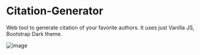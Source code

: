# Citation-Generator 

Web tool to generate citation of your favorite authors. It uses just Vanilla JS, Bootstrap Dark theme. 

 ![image](https://user-images.githubusercontent.com/30128774/211277900-7167b45d-12fa-4b30-bcc1-8e36c320a73c.png)
